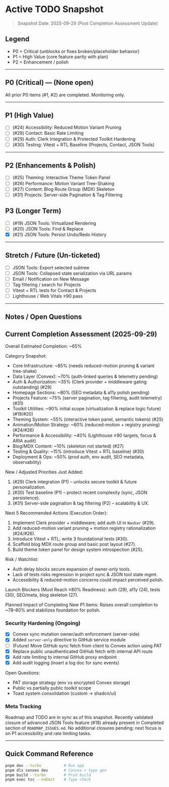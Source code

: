 # Active TODO Snapshot

> Snapshot Date: 2025-09-29 (Post Completion Assessment Update)

## Legend

- P0 = Critical (unblocks or fixes broken/placeholder behavior)
- P1 = High Value (core feature parity with plan)
- P2 = Enhancement / polish

---

## P0 (Critical) — (None open)

All prior P0 items (#1, #2) are completed. Monitoring only.

---

## P1 (High Value)

- [ ] (#24) Accessibility: Reduced Motion Variant Pruning
- [ ] (#28) Contact: Basic Rate Limiting
- [ ] (#29) Auth: Clerk Integration & Protected Toolkit Hardening
- [ ] (#30) Testing: Vitest + RTL Baseline (Projects, Contact, JSON Tools)

---

## P2 (Enhancements & Polish)

- [ ] (#25) Theming: Interactive Theme Token Panel
- [ ] (#26) Performance: Motion Variant Tree-Shaking
- [ ] (#27) Content: Blog Route Group (MDX) Skeleton
- [ ] (#31) Projects: Server-side Pagination & Tag Filtering

## P3 (Longer Term)

- [ ] (#19) JSON Tools: Virtualized Rendering
- [ ] (#20) JSON Tools: Find & Replace
- [x] (#21) JSON Tools: Persist Undo/Redo History

---

## Stretch / Future (Un-ticketed)

- [ ] JSON Tools: Export selected subtree
- [ ] JSON Tools: Collapsed state serialization via URL params
- [ ] Email / Notification on New Message
- [ ] Tag filtering / search for Projects
- [ ] Vitest + RTL tests for Contact & Projects
- [ ] Lighthouse / Web Vitals ≥90 pass

---

## Notes / Open Questions

## Current Completion Assessment (2025-09-29)

Overall Estimated Completion: ~65%

Category Snapshot:
- Core Infrastructure: ~85% (needs reduced-motion pruning & variant tree-shake)
- Data Layer (Convex): ~70% (auth-linked queries & telemetry pending)
- Auth & Authorization: ~35% (Clerk provider + middleware gating outstanding) (#29)
- Homepage Sections: ~80% (SEO metadata & a11y polish pending)
- Projects Feature: ~75% (server pagination, tag filtering, audit telemetry) (#31)
- Toolkit Utilities: ~90% initial scope (virtualization & replace logic future) (#19/#20)
- Theming System: ~55% (interactive token panel, semantic tokens) (#25)
- Animation/Motion Strategy: ~60% (reduced-motion + registry pruning) (#24/#26)
- Performance & Accessibility: ~40% (Lighthouse ≥90 targets, focus & ARIA audit)
- Blog/MDX Content: ~10% (skeleton not started) (#27)
- Testing & Quality: ~15% (introduce Vitest + RTL baseline) (#30)
- Deployment & Ops: ~50% (prod auth, env audit, SEO metadata, observability)

New / Adjusted Priorities Just Added:
1. (#29) Clerk integration (P1) – unlocks secure toolkit & future personalization.
2. (#30) Test baseline (P1) – protect recent complexity (sync, JSON persistence).
3. (#31) Server-side pagination & tag filtering (P2) – scalability & UX.

Next 5 Recommended Actions (Execution Order):
1. Implement Clerk provider + middleware; add auth UI in `Navbar` (#29).
2. Add reduced-motion variant pruning + motion registry rationalization (#24/#26).
3. Introduce Vitest + RTL; write 3 foundational tests (#30).
4. Scaffold blog MDX route group and basic post layout (#27).
5. Build theme token panel for design system introspection (#25).

Risk / Watchlist:
- Auth delay blocks secure expansion of owner-only tools.
- Lack of tests risks regression in project sync & JSON tool state mgmt.
- Accessibility & reduced-motion concerns could impact perceived polish.

Launch Blockers (Must Reach ≥80% Readiness): auth (29), a11y (24), tests (30), SEO/meta, blog skeleton (27).

Planned Impact of Completing New P1 Items: Raises overall completion to ~78–80% and stabilizes foundation for polish.

### Security Hardening (Ongoing)

- [x] Convex sync mutation owner/auth enforcement (server-side)
- [x] Added `server-only` directive to GitHub service module
- [ ] (Future) Move GitHub sync fetch from client to Convex action using PAT
- [x] Replace public unauthenticated GitHub fetch with internal API route
- [x] Add rate limiting to internal GitHub proxy endpoint
- [x] Add audit logging (insert a log doc for sync events)

Open Questions:

- PAT storage strategy (env vs encrypted Convex storage)
- Public vs partially public toolkit scope
- Toast system consolidation (custom → shadcn/ui)

### Meta Tracking

Roadmap and TODO are in sync as of this snapshot. Recently validated closure of advanced JSON Tools feature (#18) already present in Completed section of `ROADMAP_ISSUES.md`. No additional closures pending; next focus is on P1 accessibility and rate limiting tasks.

---

## Quick Command Reference

```bash
pnpm dev --turbo          # Run app
pnpm dlx convex dev       # Convex + type gen
pnpm build --turbo        # Prod build
pnpm exec tsc --noEmit    # Type check
```
